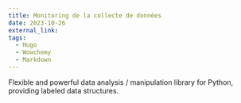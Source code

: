 ```yaml
---
title: Monitoring de la collecte de données
date: 2023-10-26
external_link: 
tags:
  - Hugo
  - Wowchemy
  - Markdown
---
```


Flexible and powerful data analysis / manipulation library for Python, providing labeled data structures.

<!--more-->
